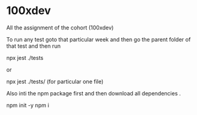 # 100xdev

All the assignment of the cohort (100xdev)

To run any test goto that particular week and then go the parent folder of that test and then run

npx jest ./tests

or

npx jest ./tests/<fileName> (for particular one file)

Also inti the npm package first and then download all dependencies .

npm init -y
npm i
